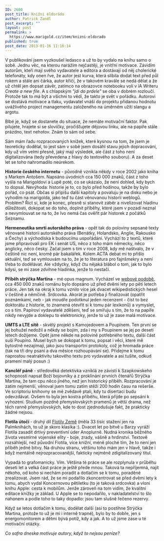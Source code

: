 ```yaml
---
ID: 2600
post_title: Knižní eldorádo
author: Patrick Zandl
post_excerpt: ""
layout: post
permalink: >
  https://www.marigold.cz/item/knizni-eldorado
published: true
post_date: 2013-01-16 11:16:14
---
```

<p>V publikování jsem vyzkoušel ledasco a už to by vydalo na knihu samo o sobě. Jednu věc, na kterou narážím nejčastěji, je vnitřní motivace. Závidím autorům, kteří mají svého vydavatele a editora a dostávají od něj cholerické telefonáty, kdy onen řve, že autor jest kurva, která slíbila dodat text před půl rokem a stále ani čárka, autor křičí, že v takovém kravále se nedá dělat a že už chtěl jen dopsat závěr, zatímco na obrazovce notebooku volí v iA Writeru <em>Create a new file</em>. A s chlapským <em>"jdi do prdele"</em> se oba v dobrém rozloučí. Protože tak to má být a všichni to vědí, že takto je svět v pořádku. Autorovi se dostává motivace a tlaku, vydavatel vnáší do projektu přidanou hodnotu uvážlivého project managementu založeného na úměrném užití slangu a argotu.</p>
<p>Blbé je, když se dostanete do situace, že nemáte motivační faktor. Pak pilujete, hrajete si se slovíčky, pročišťujete dějovou linku, ale na papíře stále prázdno, text nehotov. Znám to sám od sebe.</p>
<p>Sám mám řadu rozpracovaných knížek, které kysnou na tom, že jsem je teoreticky dodělal, to jest sám v sobě jsem dosáhl stavu jejich dopracování, kdy už vím velmi přesně, jaký mají výsledek, ale část z toho není digitalizována (tedy převedena z hlavy do textového souboru). A za deset let se toho nahromadilo neúrekom.</p>
<p><strong>Historie českého internetu</strong> - původně vznikla někdy v roce 2002 jako kniha s Markem Antošem. Napsáno úvodních cca 150 000 znaků, část z toho vyšla na Marigoldovi a Lupě poté, co se ukázalo, že není dohled, kdy bych to dopsal. Nevýhoda: historie je to, co bylo před hodinou, takže by bylo pořád, co psát. Občas si připíšu další kapitoly a povaluju je na disku nebo je vyhodím na marigolda, jako teď tu část věnovanou historii weblogů. Problém? Říct si, kde je konec, přesně si stanovit záběr a nivelizovat hladinu důležitosti, dokopat se do toho, doplnit příběhy, které jsem v pozadí neznal a nevymlouvat se na to, že Ivo nemá čas ověřit pár historek z počátků Seznamu.</p>
<p><strong>Hermeneutika smrti autorského práva</strong> - opět tak do poloviny sepsané texty věnované historii autorského práva (Benátky, Holandsko, Anglie, Rakousko a Čechy) a východiska k budoucímu uspořádání. Vychází to z textů, které jsme připravovali pro EK i senát US, něco z toho mám německy, něco anglicky, něco česky. Začal jsem s tím v roce 2008, kdy mě naštvalo, že v češtině nic není, kromě pár bakalářek. Kolem ACTA debat mi to přišlo aktuální, teď se vymlouvám na to, že je to literatura pro fajnšmekry a není třeba to dodělávat. Ale vždycky, když čtu nějaká blábol o tom, jak to bylo kdysi, se mi zase zdvihne hladinka, jenže to nestačí.</p>
<p><strong>Příběh strýčka Martina</strong> - mé opus magnum. Vycházel ve <a href="http://www.pribehstrycka.cz">webové podobě</a>, cca 450 000 znaků románu bylo dopsáno už před dvěmi lety po pěti letech práce. Jen tak na okraj k tomu vznilo více jak dvacet wikipedistických hesel v češtině a němčině. Srdcovka. Akorát je potřeba ji finalizovat (opatřit poznámkami, neb - jak moudře podotknul jeden recenzent - číst to bez doktorátu z historie, to znamená otevřít si k tomu pár lexikonů) a vymyslet, co s tím. Papíroví vydavatelé zděšeni, teď se smiřuju s tím, že to na papíře nikdy nevyjde a doklepu to elektronicky, jenže to už je zase malá motivace.</p>
<p><strong>UMTS a LTE sítě</strong> - skvělý projekt s Kamojedovem a Poupínem. Ten první se jej bohužel nedožil a někdy se bojím, zda i my s Poupínem se jej po deseti letech dožijeme. Opět jsme někde na polovině potřebného textu, další část suší Poupíno. Musel bych se dokopat k tomu, popsat i věci, které mě bytostně nezajímají, jako jsou transportní protokoly, což je hromada práce (tak na tři dny psaní a dva měsíce rozhoupávání se). Přidejme k tomu naprostou neatraktivitu takového textu pro vydavatele a asi tušíte, odkud pramení malý posun :)</p>
<p><strong>Kancléř páně</strong> - středověká detektivka vzniklá ze závisti k Szapkowskeho schopnosti napsat Boží bojovníky a z proklínání prvních čtenářů Strýčka Martina, že tam cpu něco jiného, než jen historický příběh. Rozpracování je zatím nejmenší, věnoval jsem tomu zatím stěží 200 hodin času na rešerše. Ve scriptoriu knihovny se mě zvědavě ptali, kdy tu disertaci budu odevzdávat. Ovšem to byla jen kostra příběhu, která přijde po sepsání k vyhození. Studium pozdně přemyslovských pramenů je větší drama, než těch ranně přemyslovských, kde to dost zjednodušuje fakt, že prakticky žádné nejsou.</p>
<p><strong>Flotila útočí </strong>- druhý díl <a href="http://www.palmknihy.cz/web/kniha/flotila-zeme-1991.htm">Flotily Země</a> (měla 33 tisíc stažení jen na Palmknihách, to už je skoro klasika :). Dvacet let po bitvě u Barzy vyráží Flotila zasadit drtivý preventivní úder Anoplurně. Nudná kronika běžného života vesmírné vojenské elity - boje, zrady, vášně a hrdinství. Textově rozsáhlejší, než původní Flotila, více knižní, méně ploché tím, že to není jen příběh jedné bitvy. Na druhou stranu, většinu toho mám jen v hlavě, takže i když mentálně nejrozpracovanější, fakticky nejméně zdigitalizovaný titul.</p>
<p>Vypadá to grafomanicky. Vím. Většina té práce se ale rozplynula v průběhu deseti let a velká část práce je ještě přede mnou. Taková ta nepříjemná, najít někoho, od koho si nechám poradit a dotlačím se k tomu, poraděné zrealizovat. Jsem rád, že se mi podařilo zkoncentrovat se před dvěmi lety k tomu, abych vydal Koncernovou pětiletku (to je taková srdcovka) a vloni knihu Apple: cesta k mobilům. Jenže zároveň na tom vidím, že kvalitní editace knížky je základ. U Apple se to nepodařilo, v nakladatelství to šlo nahonem a podle toho to taky dopadlo: jsou tam slušně řečeno rezervy.</p>
<p>Když se letos dotlačím k tomu, dodělat další (asi to postihne Strýčka Martina, protože to už je mi i interně trapné), bylo by to dobře, jen s energomonitorem a dětmi bývá potíž, kdy a jak. A to už jsme zase u té motivační otázky.</p>
<p><em>Co safra dneska motivuje autory, když to nejsou peníze?</em></p>